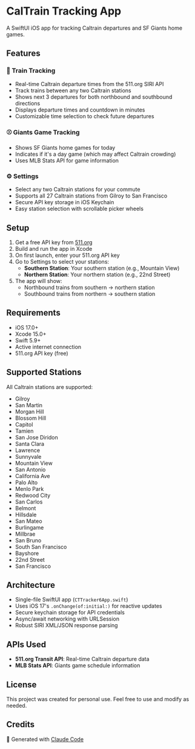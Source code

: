 # CalTrain Tracking App

A SwiftUI iOS app for tracking Caltrain departures and SF Giants home games.

## Features

### 🚂 Train Tracking
- Real-time Caltrain departure times from the 511.org SIRI API
- Track trains between any two Caltrain stations
- Shows next 3 departures for both northbound and southbound directions
- Displays departure times and countdown in minutes
- Customizable time selection to check future departures

### ⚾ Giants Game Tracking
- Shows SF Giants home games for today
- Indicates if it's a day game (which may affect Caltrain crowding)
- Uses MLB Stats API for game information

### ⚙️ Settings
- Select any two Caltrain stations for your commute
- Supports all 27 Caltrain stations from Gilroy to San Francisco
- Secure API key storage in iOS Keychain
- Easy station selection with scrollable picker wheels

## Setup

1. Get a free API key from [511.org](https://511.org/open-data/token)
2. Build and run the app in Xcode
3. On first launch, enter your 511.org API key
4. Go to Settings to select your stations:
   - **Southern Station**: Your southern station (e.g., Mountain View)
   - **Northern Station**: Your northern station (e.g., 22nd Street)
5. The app will show:
   - Northbound trains from southern → northern station
   - Southbound trains from northern → southern station

## Requirements

- iOS 17.0+
- Xcode 15.0+
- Swift 5.9+
- Active internet connection
- 511.org API key (free)

## Supported Stations

All Caltrain stations are supported:
- Gilroy
- San Martin
- Morgan Hill
- Blossom Hill
- Capitol
- Tamien
- San Jose Diridon
- Santa Clara
- Lawrence
- Sunnyvale
- Mountain View
- San Antonio
- California Ave
- Palo Alto
- Menlo Park
- Redwood City
- San Carlos
- Belmont
- Hillsdale
- San Mateo
- Burlingame
- Millbrae
- San Bruno
- South San Francisco
- Bayshore
- 22nd Street
- San Francisco

## Architecture

- Single-file SwiftUI app (`CTTracker6App.swift`)
- Uses iOS 17's `.onChange(of:initial:)` for reactive updates
- Secure keychain storage for API credentials
- Async/await networking with URLSession
- Robust SIRI XML/JSON response parsing

## APIs Used

- **511.org Transit API**: Real-time Caltrain departure data
- **MLB Stats API**: Giants game schedule information

## License

This project was created for personal use. Feel free to use and modify as needed.

## Credits

🤖 Generated with [Claude Code](https://claude.com/claude-code)
